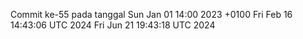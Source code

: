 Commit ke-55 pada tanggal Sun Jan 01 14:00 2023 +0100
Fri Feb 16 14:43:06 UTC 2024
Fri Jun 21 19:43:18 UTC 2024
